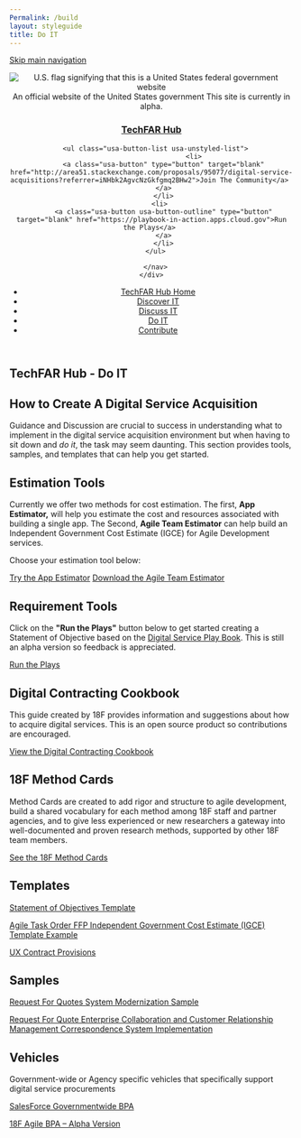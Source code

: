 ```yaml
---
Permalink: /build
layout: styleguide
title: Do IT
---
```

<link rel="stylesheet" href="/dist/css/main.css">
<link rel="stylesheet" href="/dist/css/google-fonts.css">
<script src="/dist/js/components.js"></script>

<!-- Favicons
================================================== -->
<!-- 128x128 -->
<link rel="shortcut icon" type="image/ico" href="/dist/img/favicons/favicon.ico" />
<link rel="icon" type="image/png" href="/dist/img/favicons/favicon.png" />

<!-- 192x192, as recommended for Android
http://updates.html5rocks.com/2014/11/Support-for-theme-color-in-Chrome-39-for-Android
-->
<link rel="icon" type="image/png" sizes="192x192" href="/dist/img/favicons/favicon-192.png" />

<!-- 57x57 (precomposed) for iPhone 3GS, pre-2011 iPod Touch and older Android devices -->
<link rel="apple-touch-icon-precomposed" href="/dist/img/favicons/favicon-57.png">
<!-- 72x72 (precomposed) for 1st generation iPad, iPad 2 and iPad mini -->
<link rel="apple-touch-icon-precomposed" sizes="72x72" href="/dist/img/favicons/favicon-72.png">
<!-- 114x114 (precomposed) for iPhone 4, 4S, 5 and post-2011 iPod Touch -->
<link rel="apple-touch-icon-precomposed" sizes="114x114" href="/dist/img/favicons/favicon-114.png">
<!-- 144x144 (precomposed) for iPad 3rd and 4th generation -->
<link rel="apple-touch-icon-precomposed" sizes="144x144" href="/dist/img/favicons/favicon-144.png">

<a class="skipnav" href="#main-content">Skip main navigation</a>

<header class="usa-site-header" role="banner">

  <div class="usa-disclaimer">
    <div class="usa-grid">
      <span class="usa-disclaimer-official">
        <img class="usa-flag_icon" alt="U.S. flag signifying that this is a United States federal government website" src="{{ site.baseurl }}/dist/img/us_flag_small.png">
        An official website of the United States government
      </span>
      <span class="usa-disclaimer-stage">This site is currently in alpha. </span>
    </div>
  </div>


  <section class="usa-banner">
    <div class="usa-grid">
      <nav class="usa-site-navbar">
        <div class="logo">
          <h1 class="usa-heading">
            <a accesskey="1" title="Home" aria-label="Home" href="{{ site.baseurl }}/">TechFAR Hub</a>
          </h1>
        </div>
     
      <ul class="usa-button-list usa-unstyled-list">
                         <li>
          <a class="usa-button" type="button" target="blank" href="http://area51.stackexchange.com/proposals/95077/digital-service-acquisitions?referrer=iNHbk2AgvcNzGkfgmq2BHw2">Join The Community</a> 
          </a>
          </li>
        <li>
          <a class="usa-button usa-button-outline" type="button" target="blank" href="https://playbook-in-action.apps.cloud.gov">Run the Plays</a> 
          </a>
          </li>
      </ul>
  
      </nav>
    </div>
  </section>


<aside class="sidenav">
 <div class="usa-grid">
    <aside class="usa-width-one-third">
      <ul class="usa-sidenav-list">
        <li>
          <a href="{{ site.baseurl }}/">TechFAR Hub Home</a>
        </li>
        <li>
          <a href="{{ site.baseurl }}/learn">Discover IT</a>
        </li>
        <li>
          <a href="{{ site.baseurl }}/community">Discuss IT</a>
        </li>
        <li>
          <a class="usa-current" href="{{ site.baseurl }}/build">Do IT</a>
        </li>
        <li>
          <a href="{{ site.baseurl }}/contribute">Contribute</a>
        </li>
      </ul>
    </aside>
  </div>
</aside>
  
</header>

<div class="main-content" role="main">
  <section class="usa-section">
    <div class="usa-grid">
 <h1>TechFAR Hub - Do IT</h1>
      </nav>
<h2 class="usa-heading">How to Create A Digital Service Acquisition</h2>

<p>Guidance and Discussion are crucial to success in understanding what to implement in the digital service acquisition environment but when having to sit down and <em>do it</em>, the task may seem daunting. This section provides tools, samples, and templates that can help you get started.</p>

<h2 class="usa-heading">Estimation Tools</h2>
<p>Currently we offer two methods for cost estimation. The first, <strong>App Estimator,</strong> will help you estimate the cost and resources associated with building a single app.  The Second, <strong>Agile Team Estimator</strong> can help build an Independent Government Cost Estimate (IGCE) for Agile Development services. </p>
<p>Choose your estimation tool below:</p>

  <div class="button_wrapper">
    <a class="usa-button-outline usa-button-active" type="button" target="blank" href="https://playbook-in-action.apps.cloud.gov">Try the App Estimator</a>
    <a class="usa-button-outline usa-button-active" type="button" target="blank" href="https://acquisition-planning-beta.herokuapp.com/agile_estimator">Download the Agile Team Estimator</a>
 
  </div>
 <p></p>

<h2 class="usa-heading">Requirement Tools</h2>
<p>Click on the <strong>"Run the Plays"</strong> button below to get started creating a Statement of Objective based on the <a href="https://playbook.cio.gov/">Digital Service Play Book</a>. This is still an alpha version so feedback is appreciated. </p>
<p></p>
<div class="button_wrapper">
   <a class="usa-button-outline usa-button-active" type="button" target="blank" href="https://playbook-in-action.apps.cloud.gov">Run the Plays</a>
  </div>


<p></P>

<h2 class="usa-heading">Digital Contracting Cookbook</h2>
<p>This guide created by 18F provides information and suggestions about how to acquire digital services. This is an open source product so contributions are encouraged.</p> 
<p></p>
<a class="usa-button-outline usa-button-active" type="button" target="blank" href="https://pages.18f.gov/contracting-cookbook/">View the Digital Contracting Cookbook</a>

<p></p>
<h2 class="usa-heading">18F Method Cards</h2>
<p>Method Cards are created to add rigor and structure to agile development, build a shared vocabulary for each method among 18F staff and partner agencies, and to give less experienced or new researchers a gateway into well-documented and proven research methods, supported by other 18F team members.</p>
<p></p>
<a class="usa-button-outline usa-button-active" type="button" target="blank" href="https://methods.18f.gov/">See the 18F Method Cards</a>

<p></p>

<h2 class="usa-heading">Templates</h2>
<P><a target="blank" href="/assets/DigitalServiceSOO.docx">Statement of Objectives Template</a></P>
<p><a target="blank" href="/assets/Agile_Task_Order_IGCE_Example_-Sec_508_Remediated.docx">Agile Task Order FFP Independent Government Cost Estimate (IGCE) Template Example</a></p>
<P><a target="blank" href="/assets/UX%20Contract%20Provisions.docx">UX Contract Provisions</a></P>
 


<h2 class="usa-heading">Samples</h2>
<p><a target="blank" href="/assets/Agile%20Task%20Order%20Example.docx">Request For Quotes System Modernization Sample</a></p>
<p><a target="blank" href="/assets/CRMTaskOrder%20Sample%20DRAFT.docx">Request For Quote Enterprise Collaboration and Customer Relationship Management Correspondence System Implementation</a></p>


<h2 class="usa-heading">Vehicles</h2>
<p>Government-wide or Agency specific vehicles that specifically support digital service procurements</p>
<p></p>
<a target="blank" href="http://www.gsa.gov/portal/content/120966">SalesForce Governmentwide BPA</a>
<p></p>
<a target="blank" href="https://18f.gsa.gov/2015/08/28/announcing-the-agile-BPA-awards/">18F Agile BPA – Alpha Version</a>





</section>
